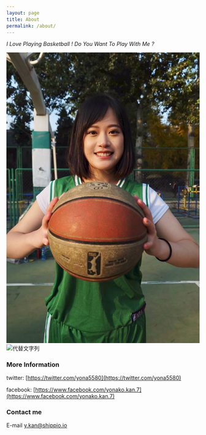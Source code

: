 ```yaml
---
layout: page
title: About
permalink: /about/
---
```




*I Love Playing Basketball ! Do You Want To Play With Me ?*


![alt](images/yona_basketball.jpg)
![代替文字列](yona_basketball.jpg "pic")



### More Information


twitter:
[https://twitter.com/yona5580](https://twitter.com/yona5580)

facebook:
[https://www.facebook.com/yonako.kan.7](https://www.facebook.com/yonako.kan.7)

### Contact me

E-mail
[y.kan@shippio.io](y.kan@shippio.io)
